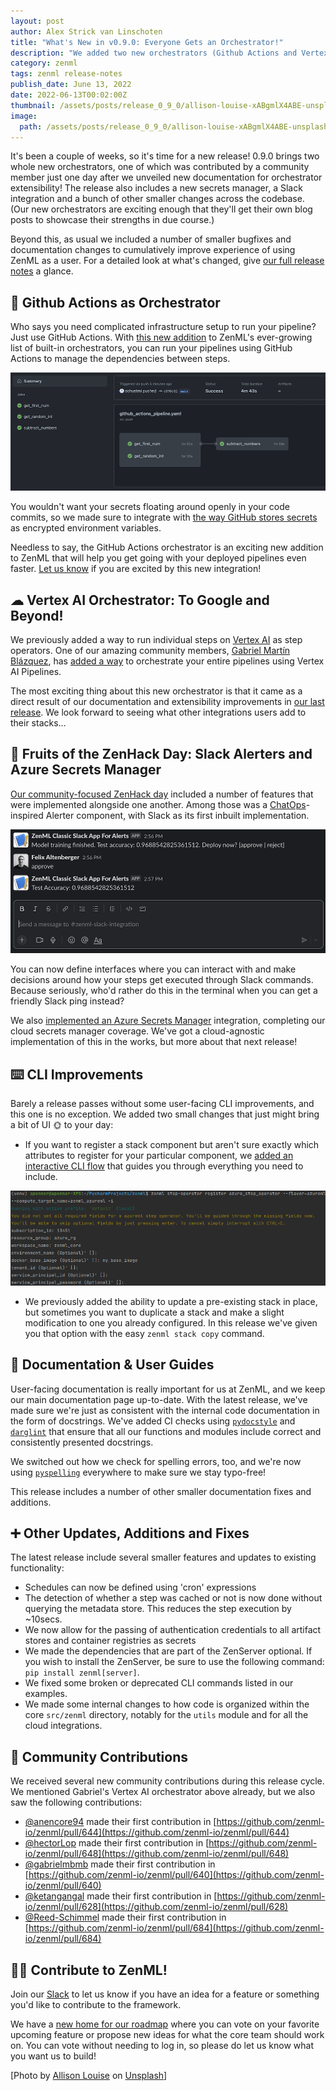 ```yaml
---
layout: post
author: Alex Strick van Linschoten
title: "What's New in v0.9.0: Everyone Gets an Orchestrator!"
description: "We added two new orchestrators (Github Actions and Vertex AI), an Azure Secrets Manager integration, a Slack integration and a bunch of other smaller changes in the latest release."
category: zenml
tags: zenml release-notes
publish_date: June 13, 2022
date: 2022-06-13T00:02:00Z
thumbnail: /assets/posts/release_0_9_0/allison-louise-xABgmlX4ABE-unsplash.jpg
image:
  path: /assets/posts/release_0_9_0/allison-louise-xABgmlX4ABE-unsplash.jpg
---
```


It's been a couple of weeks, so it's time for a new release! 0.9.0 brings two whole new orchestrators, one of which was contributed by a community member just one day after we unveiled new documentation for orchestrator extensibility! The release also includes a new secrets manager, a Slack integration and a bunch of other smaller changes across the codebase. (Our new orchestrators are exciting enough that they'll get their own blog posts to showcase their strengths in due course.)

Beyond this, as usual we included a number of smaller bugfixes and documentation changes to cumulatively improve experience of using ZenML as a user. For a detailed look at what's changed, give [our full release notes](https://github.com/zenml-io/zenml/releases/tag/0.9.0) a glance.

## 🤯 Github Actions as Orchestrator

Who says you need complicated infrastructure setup to run your pipeline? Just use GitHub Actions. With [this new addition](https://github.com/zenml-io/zenml/pull/685) to ZenML's ever-growing list of built-in orchestrators, you can run your pipelines using GitHub Actions to manage the dependencies between steps.

![Running your pipelines using GitHub Actions as orchestrator](../assets/posts/release_0_9_0/github_actions_ui.png)

You wouldn't want your secrets floating around openly in your code commits, so we made sure to integrate with [the way GitHub stores secrets](https://docs.github.com/en/actions/security-guides/encrypted-secrets) as encrypted environment variables.

Needless to say, the GitHub Actions orchestrator is an exciting new addition to ZenML that will help you get going with your deployed pipelines even faster. [Let us know](https://zenml.io/slack-invite/) if you are excited by this new integration!

## ☁ Vertex AI Orchestrator: To Google and Beyond!

We previously added a way to run individual steps on [Vertex AI](https://cloud.google.com/vertex-ai) as step operators. One of our amazing community members, [Gabriel Martín Blázquez](https://github.com/gabrielmbmb), has [added a way](https://github.com/zenml-io/zenml/pull/640) to orchestrate your entire pipelines using Vertex AI Pipelines.

The most exciting thing about this new orchestrator is that it came as a direct result of our documentation and extensibility improvements in [our last release](https://blog.zenml.io/zero-eight-zero-release/). We look forward to seeing what other integrations users add to their stacks…

## 🍏 Fruits of the ZenHack Day: Slack Alerters and Azure Secrets Manager

[Our community-focused ZenHack day](https://youtu.be/8qb5IABTZ-s) included a number of features that were implemented alongside one another. Among those was a [ChatOps](https://www.atlassian.com/blog/software-teams/what-is-chatops-adoption-guide)-inspired Alerter component, with Slack as its first inbuilt implementation.

![Slack alerter user workflow](../assets/posts/release_0_9_0/slack-alerter.png)

You can now define interfaces where you can interact with and make decisions around how your steps get executed through Slack commands. Because seriously, who'd rather do this in the terminal when you can get a friendly Slack ping instead?

We also [implemented an Azure Secrets Manager](https://github.com/zenml-io/zenml/pull/654) integration, completing our cloud secrets manager coverage. We've got a cloud-agnostic implementation of this in the works, but more about that next release!

## ⌨️ CLI Improvements

Barely a release passes without some user-facing CLI improvements, and this one is no exception. We added two small changes that just might bring a bit of UI 🌞 to your day:

- If you want to register a stack component but aren't sure exactly which attributes to register for your particular component, we [added an interactive CLI flow](https://github.com/zenml-io/zenml/pull/695) that guides you through everything you need to include.

![An interactive way to add stack components in ZenML](../assets/posts/release_0_9_0/interactive.png)

- We previously added the ability to update a pre-existing stack in place, but sometimes you want to duplicate a stack and make a slight modification to one you already configured. In this release we've given you that option with the easy `zenml stack copy` command.

## 📖 Documentation & User Guides

User-facing documentation is really important for us at ZenML, and we keep our main documentation page up-to-date. With the latest release, we've made sure we're just as consistent with the internal code documentation in the form of docstrings. We've added CI checks using [`pydocstyle`](http://www.pydocstyle.org/en/stable/) and [`darglint`](https://github.com/terrencepreilly/darglint) that ensure that all our functions and modules include correct and consistently presented docstrings.

We switched out how we check for spelling errors, too, and we're now using [`pyspelling`](https://facelessuser.github.io/pyspelling/) everywhere to make sure we stay typo-free!

This release includes a number of other smaller documentation fixes and additions.

## ➕ Other Updates, Additions and Fixes

The latest release include several smaller features and updates to existing functionality:

- Schedules can now be defined using 'cron' expressions
- The detection of whether a step was cached or not is now done without querying the metadata store. This reduces the step execution by ~10secs.
- We now allow for the passing of authentication credentials to all artifact stores and container registries as secrets
- We made the dependencies that are part of the ZenServer optional. If you wish to install the ZenServer, be sure to use the following command: `pip install zenml[server]`.
- We fixed some broken or deprecated CLI commands listed in our examples.
- We made some internal changes to how code is organized within the core `src/zenml` directory, notably for the `utils` module and for all the cloud integrations.

## 🙌 Community Contributions

We received several new community contributions during this release cycle. We mentioned Gabriel's Vertex AI orchestrator above already, but we also saw the following contributions:

* [@anencore94](https://github.com/anencore94) made their first contribution in [https://github.com/zenml-io/zenml/pull/644](https://github.com/zenml-io/zenml/pull/644)
* [@hectorLop](https://github.com/hectorLop) made their first contribution in [https://github.com/zenml-io/zenml/pull/648](https://github.com/zenml-io/zenml/pull/648)
* [@gabrielmbmb](https://github.com/gabrielmbmb) made their first contribution in [https://github.com/zenml-io/zenml/pull/640](https://github.com/zenml-io/zenml/pull/640)
* [@ketangangal](https://github.com/ketangangal) made their first contribution in [https://github.com/zenml-io/zenml/pull/628](https://github.com/zenml-io/zenml/pull/628)
* [@Reed-Schimmel](https://github.com/Reed-Schimmel) made their first contribution in [https://github.com/zenml-io/zenml/pull/684](https://github.com/zenml-io/zenml/pull/684)

## 👩‍💻 Contribute to ZenML!

Join our [Slack](https://zenml.io/slack-invite/) to let us know if you have an
idea for a feature or something you'd like to contribute to the framework.

We have a [new home for our
roadmap](https://zenml.io/roadmap) where you can vote on your favorite upcoming
feature or propose new ideas for what the core team should work on. You can vote
without needing to log in, so please do let us know what you want us to build!

[Photo by <a href="https://unsplash.com/@allisonh328">Allison Louise</a> on <a href="https://unsplash.com/photos/xABgmlX4ABE">Unsplash</a>]
